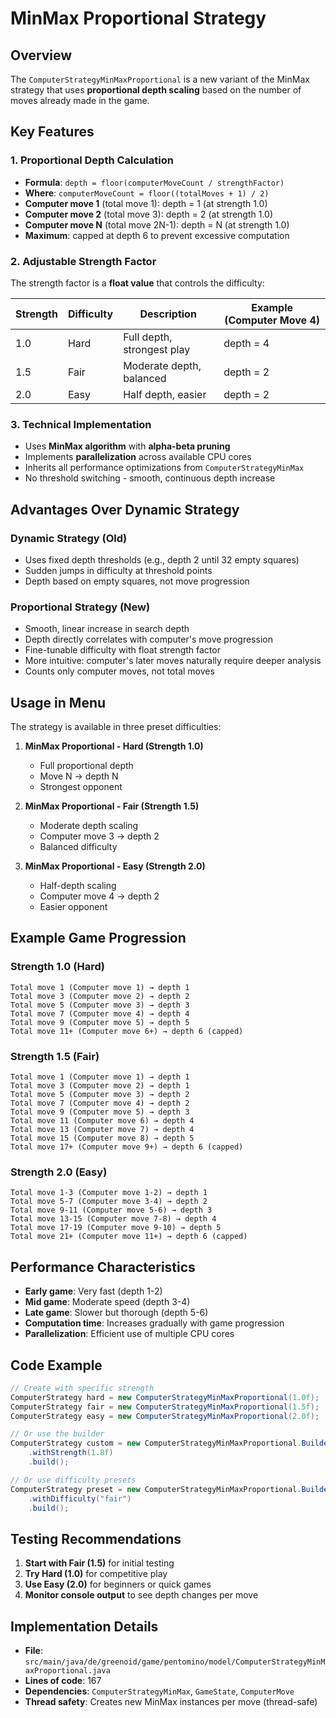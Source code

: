 # MinMax Proportional Strategy

## Overview

The `ComputerStrategyMinMaxProportional` is a new variant of the MinMax strategy that uses **proportional depth scaling** based on the number of moves already made in the game.

## Key Features

### 1. Proportional Depth Calculation
- **Formula**: `depth = floor(computerMoveCount / strengthFactor)`
- **Where**: `computerMoveCount = floor((totalMoves + 1) / 2)`
- **Computer move 1** (total move 1): depth = 1 (at strength 1.0)
- **Computer move 2** (total move 3): depth = 2 (at strength 1.0)
- **Computer move N** (total move 2N-1): depth = N (at strength 1.0)
- **Maximum**: capped at depth 6 to prevent excessive computation

### 2. Adjustable Strength Factor
The strength factor is a **float value** that controls the difficulty:

| Strength | Difficulty | Description | Example (Computer Move 4) |
|----------|-----------|-------------|---------------------------|
| 1.0 | Hard | Full depth, strongest play | depth = 4 |
| 1.5 | Fair | Moderate depth, balanced | depth = 2 |
| 2.0 | Easy | Half depth, easier | depth = 2 |

### 3. Technical Implementation
- Uses **MinMax algorithm** with **alpha-beta pruning**
- Implements **parallelization** across available CPU cores
- Inherits all performance optimizations from `ComputerStrategyMinMax`
- No threshold switching - smooth, continuous depth increase

## Advantages Over Dynamic Strategy

### Dynamic Strategy (Old)
- Uses fixed depth thresholds (e.g., depth 2 until 32 empty squares)
- Sudden jumps in difficulty at threshold points
- Depth based on empty squares, not move progression

### Proportional Strategy (New)
- Smooth, linear increase in search depth
- Depth directly correlates with computer's move progression
- Fine-tunable difficulty with float strength factor
- More intuitive: computer's later moves naturally require deeper analysis
- Counts only computer moves, not total moves

## Usage in Menu

The strategy is available in three preset difficulties:

1. **MinMax Proportional - Hard (Strength 1.0)**
   - Full proportional depth
   - Move N → depth N
   - Strongest opponent

2. **MinMax Proportional - Fair (Strength 1.5)**
   - Moderate depth scaling
   - Computer move 3 → depth 2
   - Balanced difficulty

3. **MinMax Proportional - Easy (Strength 2.0)**
   - Half-depth scaling
   - Computer move 4 → depth 2
   - Easier opponent

## Example Game Progression

### Strength 1.0 (Hard)
```
Total move 1 (Computer move 1) → depth 1
Total move 3 (Computer move 2) → depth 2
Total move 5 (Computer move 3) → depth 3
Total move 7 (Computer move 4) → depth 4
Total move 9 (Computer move 5) → depth 5
Total move 11+ (Computer move 6+) → depth 6 (capped)
```

### Strength 1.5 (Fair)
```
Total move 1 (Computer move 1) → depth 1
Total move 3 (Computer move 2) → depth 1
Total move 5 (Computer move 3) → depth 2
Total move 7 (Computer move 4) → depth 2
Total move 9 (Computer move 5) → depth 3
Total move 11 (Computer move 6) → depth 4
Total move 13 (Computer move 7) → depth 4
Total move 15 (Computer move 8) → depth 5
Total move 17+ (Computer move 9+) → depth 6 (capped)
```

### Strength 2.0 (Easy)
```
Total move 1-3 (Computer move 1-2) → depth 1
Total move 5-7 (Computer move 3-4) → depth 2
Total move 9-11 (Computer move 5-6) → depth 3
Total move 13-15 (Computer move 7-8) → depth 4
Total move 17-19 (Computer move 9-10) → depth 5
Total move 21+ (Computer move 11+) → depth 6 (capped)
```

## Performance Characteristics

- **Early game**: Very fast (depth 1-2)
- **Mid game**: Moderate speed (depth 3-4)
- **Late game**: Slower but thorough (depth 5-6)
- **Computation time**: Increases gradually with game progression
- **Parallelization**: Efficient use of multiple CPU cores

## Code Example

```java
// Create with specific strength
ComputerStrategy hard = new ComputerStrategyMinMaxProportional(1.0f);
ComputerStrategy fair = new ComputerStrategyMinMaxProportional(1.5f);
ComputerStrategy easy = new ComputerStrategyMinMaxProportional(2.0f);

// Or use the builder
ComputerStrategy custom = new ComputerStrategyMinMaxProportional.Builder()
    .withStrength(1.8f)
    .build();

// Or use difficulty presets
ComputerStrategy preset = new ComputerStrategyMinMaxProportional.Builder()
    .withDifficulty("fair")
    .build();
```

## Testing Recommendations

1. **Start with Fair (1.5)** for initial testing
2. **Try Hard (1.0)** for competitive play
3. **Use Easy (2.0)** for beginners or quick games
4. **Monitor console output** to see depth changes per move

## Implementation Details

- **File**: `src/main/java/de/greenoid/game/pentomino/model/ComputerStrategyMinMaxProportional.java`
- **Lines of code**: 167
- **Dependencies**: `ComputerStrategyMinMax`, `GameState`, `ComputerMove`
- **Thread safety**: Creates new MinMax instances per move (thread-safe)